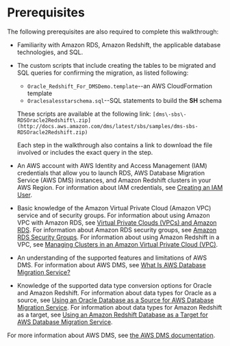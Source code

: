 # Prerequisites<a name="chap-rdsoracle2redshift.prerequisites"></a>

The following prerequisites are also required to complete this walkthrough:
+ Familiarity with Amazon RDS, Amazon Redshift, the applicable database technologies, and SQL\.
+ The custom scripts that include creating the tables to be migrated and SQL queries for confirming the migration, as listed following:
  +  `Oracle_Redshift_For_DMSDemo.template`\-\-an AWS CloudFormation template
  +  `Oraclesalesstarschema.sql`\-\-SQL statements to build the **SH** schema

    These scripts are available at the following link: ` [dms\-sbs\-RDSOracle2Redshift\.zip](http://docs.aws.amazon.com/dms/latest/sbs/samples/dms-sbs-RDSOracle2Redshift.zip) ` 

    Each step in the walkthrough also contains a link to download the file involved or includes the exact query in the step\.
+ An AWS account with AWS Identity and Access Management \(IAM\) credentials that allow you to launch RDS, AWS Database Migration Service \(AWS DMS\) instances, and Amazon Redshift clusters in your AWS Region\. For information about IAM credentials, see [Creating an IAM User](https://docs.aws.amazon.com/AmazonRDS/latest/UserGuide/CHAP_SettingUp.html#CHAP_SettingUp.IAM)\.
+ Basic knowledge of the Amazon Virtual Private Cloud \(Amazon VPC\) service and of security groups\. For information about using Amazon VPC with Amazon RDS, see [Virtual Private Clouds \(VPCs\) and Amazon RDS](https://docs.aws.amazon.com/AmazonRDS/latest/UserGuide/USER_VPC.html)\. For information about Amazon RDS security groups, see [Amazon RDS Security Groups](https://docs.aws.amazon.com/AmazonRDS/latest/UserGuide/Overview.RDSSecurityGroups.html)\. For information about using Amazon Redshift in a VPC, see [Managing Clusters in an Amazon Virtual Private Cloud \(VPC\)](https://docs.aws.amazon.com/redshift/latest/mgmt/managing-clusters-vpc.html)\.
+ An understanding of the supported features and limitations of AWS DMS\. For information about AWS DMS, see [What Is AWS Database Migration Service?](https://docs.aws.amazon.com/dms/latest/userguide/Welcome.html) 
+ Knowledge of the supported data type conversion options for Oracle and Amazon Redshift\. For information about data types for Oracle as a source, see [Using an Oracle Database as a Source for AWS Database Migration Service](https://docs.aws.amazon.com/dms/latest/userguide/CHAP_Source.Oracle.html)\. For information about data types for Amazon Redshift as a target, see [Using an Amazon Redshift Database as a Target for AWS Database Migration Service](https://docs.aws.amazon.com/dms/latest/userguide/CHAP_Target.Redshift.html)\.

For more information about AWS DMS, see [the AWS DMS documentation](https://docs.aws.amazon.com/dms/latest/userguide/CHAP_GettingStarted.html)\.